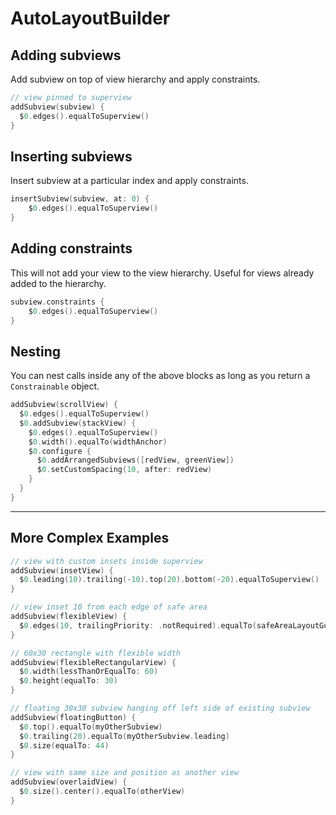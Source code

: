# AutoLayoutBuilder

## Adding subviews

Add subview on top of view hierarchy and apply constraints.

```swift
// view pinned to superview
addSubview(subview) {
  $0.edges().equalToSuperview()
}
```

## Inserting subviews

Insert subview at a particular index and apply constraints.

```swift
insertSubview(subview, at: 0) {
    $0.edges().equalToSuperview()
}
```

## Adding constraints

This will not add your view to the view hierarchy. Useful for views already added to the hierarchy.

```swift
subview.constraints {
    $0.edges().equalToSuperview()
}
```

## Nesting

You can nest calls inside any of the above blocks as long as you return a `Constrainable` object.

```swift
addSubview(scrollView) {
  $0.edges().equalToSuperview()
  $0.addSubview(stackView) {
    $0.edges().equalToSuperview()
    $0.width().equalTo(widthAnchor)
    $0.configure {
      $0.addArrangedSubviews([redView, greenView])
      $0.setCustomSpacing(10, after: redView)
    }
  }
}
```

---

## More Complex Examples

```swift
// view with custom insets inside superview
addSubview(insetView) {
  $0.leading(10).trailing(-10).top(20).bottom(-20).equalToSuperview()
}

// view inset 10 from each edge of safe area
addSubview(flexibleView) {
  $0.edges(10, trailingPriority: .notRequired).equalTo(safeAreaLayoutGuide)
}

// 60x30 rectangle with flexible width
addSubview(flexibleRectangularView) {
  $0.width(lessThanOrEqualTo: 60)
  $0.height(equalTo: 30)
}

// floating 30x30 subview hanging off left side of existing subview
addSubview(floatingButton) {
  $0.top().equalTo(myOtherSubview)
  $0.trailing(20).equalTo(myOtherSubview.leading)
  $0.size(equalTo: 44)
}

// view with same size and position as another view
addSubview(overlaidView) {
  $0.size().center().equalTo(otherView)
}
```
